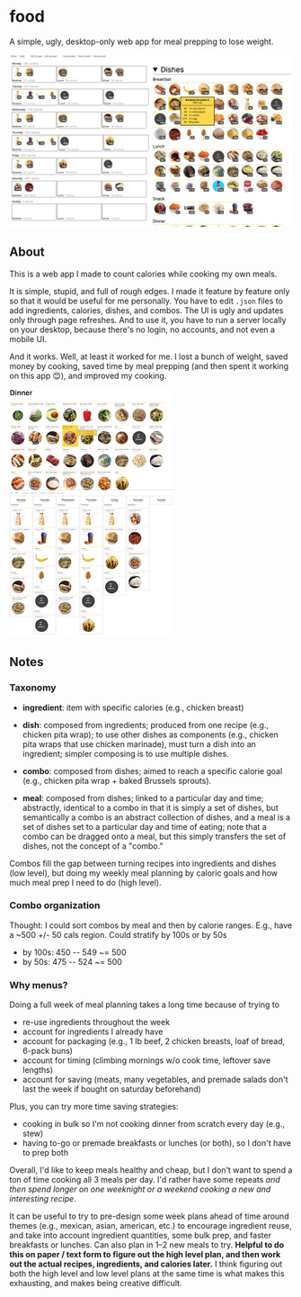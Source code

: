 # food

A simple, ugly, desktop-only web app for meal prepping to lose weight.

![preview of food app edit page](media/preview-edit.png)

## About

This is a web app I made to count calories while cooking my own meals.

It is simple, stupid, and full of rough edges. I made it feature by feature only so
that it would be useful for me personally. You have to edit `.json` files to add
ingredients, calories, dishes, and combos. The UI is ugly and updates only through page
refreshes. And to use it, you have to run a server locally on your desktop, because
there's no login, no accounts, and not even a mobile UI.

And it works. Well, at least it worked for me. I lost a bunch of weight, saved money by
cooking, saved time by meal prepping (and then spent it working on this app 😊), and
improved my cooking.

![preview](media/preview-dishes-small.png) ![preview](media/preview-view-small.png)

## Notes

### Taxonomy

- **ingredient**: item with specific calories (e.g., chicken breast)

- **dish**: composed from ingredients; produced from one recipe (e.g., chicken pita
  wrap); to use other dishes as components (e.g., chicken pita wraps that use chicken
  marinade), must turn a dish into an ingredient; simpler composing is to use multiple
  dishes.

- **combo**: composed from dishes; aimed to reach a specific calorie goal (e.g., chicken
  pita wrap + baked Brussels sprouts).

- **meal**: composed from dishes; linked to a particular day and time; abstractly,
  identical to a combo in that it is simply a set of dishes, but semantically a combo is
  an abstract collection of dishes, and a meal is a set of dishes set to a particular
  day and time of eating; note that a combo can be dragged onto a meal, but this simply
  transfers the set of dishes, not the concept of a "combo."

Combos fill the gap between turning recipes into ingredients and dishes (low level), but
doing my weekly meal planning by caloric goals and how much meal prep I need to do (high
level).


### Combo organization

Thought: I could sort combos by meal and then by calorie ranges. E.g., have a ~500 +/-
50 cals region. Could stratify by 100s or by 50s

- by 100s: 450 -- 549 ~= 500
- by 50s: 475 -- 524 ~= 500


### Why menus?

Doing a full week of meal planning takes a long time because of trying to
- re-use ingredients throughout the week
- account for ingredients I already have
- account for packaging (e.g., 1 lb beef, 2 chicken breasts, loaf of bread, 6-pack buns)
- account for timing (climbing mornings w/o cook time, leftover save lengths)
- account for saving (meats, many vegetables, and premade salads don't last the week if
  bought on saturday beforehand)

Plus, you can try more time saving strategies:
- cooking in bulk so I'm not cooking dinner from scratch every day (e.g., stew)
- having to-go or premade breakfasts or lunches (or both), so I don't have to prep both

Overall, I'd like to keep meals healthy and cheap, but I don't want to spend a ton of
time cooking all 3 meals per day. I'd rather have some repeats _and then spend longer on
one weeknight or a weekend cooking a new and interesting recipe_.

It can be useful to try to pre-design some week plans ahead of time around themes
(e.g., mexican, asian, american, etc.) to encourage ingredient reuse, and take into
account ingredient quantities, some bulk prep, and faster breakfasts or lunches. Can
also plan in 1–2 new meals to try. **Helpful to do this on paper / text form to figure
out the high level plan, and then work out the actual recipes, ingredients, and calories
later.** I think figuring out both the high level and low level plans at the same time
is what makes this exhausting, and makes being creative difficult.
